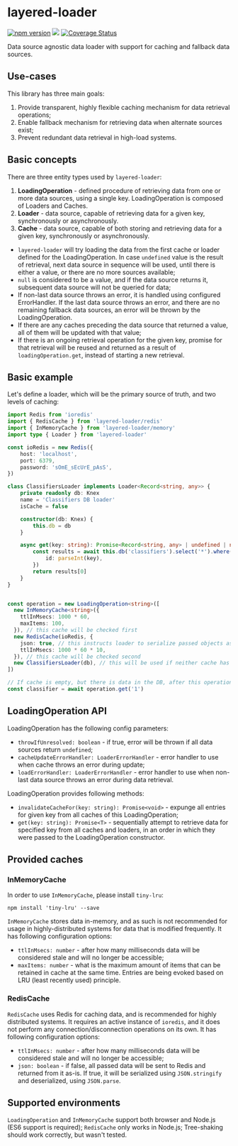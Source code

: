 # layered-loader

[![npm version](http://img.shields.io/npm/v/layered-loader.svg)](https://npmjs.org/package/layered-loader)
![](https://github.com/kibertoad/layered-loader/workflows/ci/badge.svg)
[![Coverage Status](https://coveralls.io/repos/kibertoad/layered-loader/badge.svg?branch=main)](https://coveralls.io/r/kibertoad/layered-loader?branch=main)

Data source agnostic data loader with support for caching and fallback data sources.

## Use-cases

This library has three main goals:

1. Provide transparent, highly flexible caching mechanism for data retrieval operations;
2. Enable fallback mechanism for retrieving data when alternate sources exist;
3. Prevent redundant data retrieval in high-load systems.

## Basic concepts

There are three entity types used by `layered-loader`:

1. **LoadingOperation** - defined procedure of retrieving data from one or more data sources, using a single key. LoadingOperation is composed of Loaders and Caches.
2. **Loader** - data source, capable of retrieving data for a given key, synchronously or asynchronously.
3. **Cache** - data source, capable of both storing and retrieving data for a given key, synchronously or asynchronously.

- `layered-loader` will try loading the data from the first cache or loader defined for the LoadingOperation. In case `undefined` value is the result of retrieval, next data source in sequence will be used, until there is either a value, or there are no more sources available;
- `null` is considered to be a value, and if the data source returns it, subsequent data source will not be queried for data;
- If non-last data source throws an error, it is handled using configured ErrorHandler. If the last data source throws an error, and there are no remaining fallback data sources, an error will be thrown by the LoadingOperation.
- If there are any caches preceding the data source that returned a value, all of them will be updated with that value;
- If there is an ongoing retrieval operation for the given key, promise for that retrieval will be reused and returned as a result of `loadingOperation.get`, instead of starting a new retrieval.

## Basic example

Let's define a loader, which will be the primary source of truth, and two levels of caching:

```ts
import Redis from 'ioredis'
import { RedisCache } from 'layered-loader/redis'
import { InMemoryCache } from 'layered-loader/memory'
import type { Loader } from 'layered-loader'

const ioRedis = new Redis({
    host: 'localhost',
    port: 6379,
    password: 'sOmE_sEcUrE_pAsS',
})

class ClassifiersLoader implements Loader<Record<string, any>> {
    private readonly db: Knex
    name = 'Classifiers DB loader'
    isCache = false

    constructor(db: Knex) {
        this.db = db
    }

    async get(key: string): Promise<Record<string, any> | undefined | null> {
        const results = await this.db('classifiers').select('*').where({
            id: parseInt(key),
        })
        return results[0]
    }
}


const operation = new LoadingOperation<string>([
  new InMemoryCache<string>({
    ttlInMsecs: 1000 * 60,
    maxItems: 100,
  }), // this cache will be checked first
  new RedisCache(ioRedis, {
    json: true, // this instructs loader to serialize passed objects as string and deserialize them back to objects
    ttlInMsecs: 1000 * 60 * 10,
  }), // this cache will be checked second
  new ClassifiersLoader(db), // this will be used if neither cache has the requested data
])

// If cache is empty, but there is data in the DB, after this operation is completed, both caches will be populated
const classifier = await operation.get('1')
```

## LoadingOperation API

LoadingOperation has the following config parameters:

* `throwIfUnresolved: boolean` - if true, error will be thrown if all data sources return `undefined`;
* `cacheUpdateErrorHandler: LoaderErrorHandler` - error handler to use when cache throws an error during update;
* `loadErrorHandler: LoaderErrorHandler` - error handler to use when non-last data source throws an error during data retrieval. 

LoadingOperation provides following methods:

* `invalidateCacheFor(key: string): Promise<void>` - expunge all entries for given key from all caches of this LoadingOperation;
* `get(key: string): Promise<T>` - sequentially attempt to retrieve data for specified key from all caches and loaders, in an order in which they were passed to the LoadingOperation constructor.

## Provided caches

### InMemoryCache

In order to use `InMemoryCache`, please install `tiny-lru`:
```shell
npm install 'tiny-lru' --save
```

`InMemoryCache` stores data in-memory, and as such is not recommended for usage in highly-distributed systems for data that is modified frequently.
It has following configuration options:

* `ttlInMsecs: number` - after how many milliseconds data will be considered stale and will no longer be accessible;
* `maxItems: number` - what is the maximum amount of items that can be retained in cache at the same time. Entries are being evoked based on LRU (least recently used) principle.

### RedisCache

`RedisCache` uses Redis for caching data, and is recommended for highly distributed systems. It requires an active instance of `ioredis`, and it does not perform any connection/disconnection operations on its own.
It has following configuration options:

* `ttlInMsecs: number` - after how many milliseconds data will be considered stale and will no longer be accessible;
* `json: boolean` - if false, all passed data will be sent to Redis and returned from it as-is. If true, it will be serialized using `JSON.stringify` and deserialized, using `JSON.parse`.

## Supported environments

`LoadingOperation` and `InMemoryCache` support both browser and Node.js (ES6 support is required);
`RedisCache` only works in Node.js;
Tree-shaking should work correctly, but wasn't tested.

